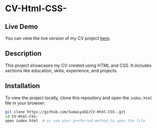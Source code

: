 # CV-Html-CSS-

## Live Demo

You can view the live version of my CV project [here](https://sumaiya92.github.io/CV-Html-CSS-/).

## Description

This project showcases my CV created using HTML and CSS. It includes sections like education, skills, experience, and projects.

## Installation

To view the project locally, clone this repository and open the `index.html` file in your browser:

```bash
git clone https://github.com/Sumaiya92/CV-Html-CSS-.git
cd CV-Html-CSS-
open index.html  # or use your preferred method to open the file
